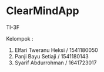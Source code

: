 # ClearMindApp

TI-3F

Kelompok :
1. Elfari Tweranu Heksi / 1541180050
2. Panji Bayu Setiaji   / 1541180143
3. Syarif Abdurrohman   / 1641723017

